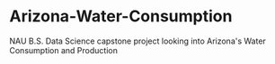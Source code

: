 # Arizona-Water-Consumption
NAU B.S. Data Science capstone project looking into Arizona's Water Consumption and Production
